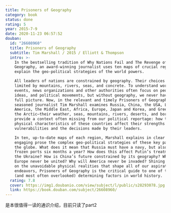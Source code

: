 ```yaml
---
title: Prisoners of Geography
category: book
status: done
rating: 5
year: 2015-7-9
date: 2020-11-23 06:57:52
douban:
  id: "26608960"
  title: Prisoners of Geography
  subtitle: Tim Marshall / 2015 / Elliott & Thompson
  intro: >-
    In the bestselling tradition of Why Nations Fail and The Revenge of
    Geography, an award-winning journalist uses ten maps of crucial regions to
    explain the geo-political strategies of the world powers.

    All leaders of nations are constrained by geography. Their choices are
    limited by mountains, rivers, seas, and concrete. To understand world
    events, news organizations and other authorities often focus on people,
    ideas, and political movements, but without geography, we never have the
    full picture. Now, in the relevant and timely Prisoners of Geography,
    seasoned journalist Tim Marshall examines Russia, China, the USA, Latin
    America, the Middle East, Africa, Europe, Japan and Korea, and Greenland and
    the Arctic—their weather, seas, mountains, rivers, deserts, and borders—to
    provide a context often missing from our political reportage: how the
    physical characteristics of these countries affect their strengths and
    vulnerabilities and the decisions made by their leaders.

    In ten, up-to-date maps of each region, Marshall explains in clear and
    engaging prose the complex geo-political strategies of these key parts of
    the globe. What does it mean that Russia must have a navy, but also has
    frozen ports six months a year? How does this affect Putin’s treatment of
    the Ukraine? How is China’s future constrained by its geography? Why will
    Europe never be united? Why will America never be invaded? Shining a light
    on the unavoidable physical realities that shape all of our aspirations and
    endeavors, Prisoners of Geography is the critical guide to one of the major
    (and most often overlooked) determining factors in world history.
  rating: 7.8
  cover: https://img1.doubanio.com/view/subject/l/public/s28293078.jpg
  link: https://book.douban.com/subject/26608960/
---
```


是本很值得一读的通识介绍，目前只读了part2

